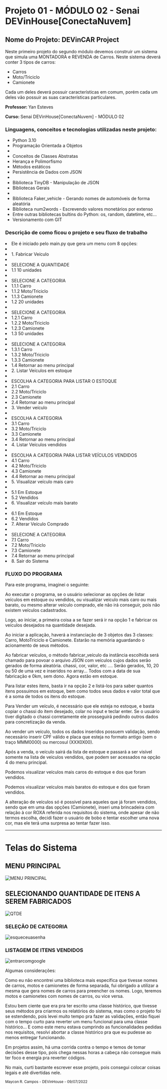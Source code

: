 <h1>Projeto 01 - MÓDULO 02 - Senai DEVinHouse[ConectaNuvem]</h1>

<h2>Nome do Projeto: DEVinCAR Project</h2>

<p>Neste primeiro projeto do segundo módulo devemos construir um sistema que simula uma MONTADORA e REVENDA de Carros. Neste sistema deverá conter 3 tipos de carros:</p>

<ul>
    <li>Carros</li>
    <li>Moto/Triciclo</li>
    <li>Camionete</li>
</ul>

<p>Cada um deles deverá possuir características em comum, porém cada um deles vão possuir as suas características particulares.</p>

<p><strong>Professor: </strong>Yan Esteves<p>
<p><strong>Curso: </strong>Senai DEVinHouse[ConectaNuvem] - MÓDULO 02</p>

<h3>Linguagens, conceitos e tecnologias utilizadas neste projeto:</h3>

<ul>
    <li>Python 3.10</li>
    <li>Programação Orientada a Objetos</li>
    <li>
        <li>Conceitos de Classes Abstratas</li>
        <li>Herança e Polimorfismo</li>
        <li>Métodos estáticos</li>
    </li>
    <li>Persistência de Dados com JSON</li>
    <li>
        <li>Biblioteca TinyDB - Manipulação de JSON</li>
    </li>
    <li>Bibliotecas Gerais</li>
    <li>
        <li>Biblioteca Faker_vehicle - Gerando nomes de automóveis de forma aleatória</li>
        <li>Biblioteca num2words - Escrevendo valores monetários por extenso</li>
        <li>Entre outras bibliotecas bultins do Python: os, random, datetime, etc...</li>
    </li>
    <li>Versionamento com GIT</li>
</ul>

<h3>Descrição de como ficou o projeto e seu fluxo de trabalho</h3>

<li>Ele é iniciado pelo main.py que gera um menu com 8 opções:</li>
<li>
    <li>1. Fabricar Veículo</li>
    <li>
        <li>SELECIONE A QUANTIDADE</li>
        <li>1.1 10 unidades</li>
        <li>
            <li>SELECIONE A CATEGORIA</li>
            <li>1.1.1 Carro</li>
            <li>1.1.2 Moto/Triciclo</li>
            <li>1.1.3 Camionete</li>
        </li>
        <li>1.2 20 unidades</li>
        <li>
            <li>SELECIONE A CATEGORIA</li>
            <li>1.2.1 Carro</li>
            <li>1.2.2 Moto/Triciclo</li>
            <li>1.2.3 Camionete</li>
        </li>
        <li>1.3 50 unidades</li>
        <li>
            <li>SELECIONE A CATEGORIA</li>
            <li>1.3.1 Carro</li>
            <li>1.3.2 Moto/Triciclo</li>
            <li>1.3.3 Camionete</li>
        </li>
        <li>1.4 Retornar ao menu principal</li>
    </li>
    <li>2. Listar Veículos em estoque</li>
    <li>
        <li>ESCOLHA A CATEGORIA PARA LISTAR O ESTOQUE</li>
        <li>2.1 Carro</li>
        <li>2.2 Moto/Triciclo</li>
        <li>2.3 Camionete</li>
        <li>2.4 Retornar ao menu principal</li>
    </li>
    <li>3. Vender veículo</li>
    <li>
        <li>ESCOLHA A CATEGORIA</li>
        <li>3.1 Carro</li>
        <li>3.2 Moto/Triciclo</li>
        <li>3.3 Camionete</li>
        <li>3.4 Retornar ao menu principal</li>
    </li>
    <li>4. Listar Veículos vendidos</li>
    <li>
        <li>ESCOLHA A CATEGORIA PARA LISTAR VEÍCULOS VENDIDOS</li>
        <li>4.1 Carro</li>
        <li>4.2 Moto/Triciclo</li>
        <li>4.3 Camionete</li>
        <li>4.4 Retornar ao menu principal</li>
    </li>
    <li>5. Visualizar veículo mais caro</li>
    <li>
        <li>5.1 Em Estoque</li>
        <li>5.2 Vendidos</li>
    </li>
    <li>6. Visualizar veículo mais barato</li>
    <li>
        <li>6.1 Em Estoque</li>
        <li>6.2 Vendidos</li>
    </li>
    <li>7. Alterar Veículo Comprado</li>
    <li>
        <li>SELECIONE A CATEGORIA</li>
        <li>7.1 Carro</li>
        <li>7.2 Moto/Triciclo</li>
        <li>7.3 Camionete</li>
        <li>7.4 Retornar ao menu principal</li>
    </li>
    <li>8. Sair do Sistema</li>
</li>

<h3>FLUXO DO PROGRAMA</h3>

<p>Para este programa, imaginei o seguinte: </p>

<p>Ao executar o programa, se o usuário selecionar as opções de listar veículos em estoque ou vendidos, ou visualizar veiculo mais caro ou mais barato, ou mesmo alterar veículo comprado, ele não irá conseguir, pois não existem veículos cadastrados.</p>
<p>Logo, ao iniciar, a primeira coisa a se fazer será ir na opção 1 e fabricar os veículos desejados na quantidade desejada.</p>
<p>Ao iniciar a aplicação, haverá a instanciação de 3 objetos das 3 classes: Carro, MotoTriciclo e Camionete. Estarão na memória aguardando o acionamento de seus métodos.</p>
<p>Ao fabricar veículos, o método fabricar_veículo da instância escolhida será chamado para povoar o arquivo JSON com veículos cujos dados serão gerados de forma aleatória. chassi, cor, valor, etc .... Serão gerados, 10, 20 ou 50 de uma vez e inseridos no array... Todos com a data de sua fabricação e 0km, sem dono. Agora estão em estoque.</p>
<p>Para listar estes itens, basta ir na opção 2 e listá-los para saber quantos itens possuimos em estoque, bem como todos seus dados e valor total que é a soma de todos os itens do estoque.</p>
<p>Para Vender um veículo, é necessário que ele esteja no estoque, e basta copiar o chassi do item desejado, colar no input e teclar enter. Se o usuário tiver digitado o chassi corretamente ele prosseguirá pedindo outros dados para concretização da venda.</p>
<p>Ao vender um veículo, todos os dados inseridos possuem validação, sendo necessário inserir CPF válido e placa que esteja no formato antigo (sem o traço MMM0000) ou mercosul (XXX0X00).</p>
<p>Após a venda, o veículo sairá da lista de estoque e passará a ser visível somente na lista de veiculos vendidos, que podem ser acessados na opção 4 do menu principal.</p>
<p>Podemos visualizar veículos mais caros do estoque e dos que foram vendidos.</p>
<p>Podemos visualizar veículos mais baratos do estoque e dos que foram vendidos.</p>
<p>A alteração de veículos só é possível para aqueles que já foram vendidos, sendo que em uma das opções (Camionete), inseri uma brincadeira com relação à cor ROXA referida nos requisitos do sistema, onde apesar de não termos escolha, decidi fazer o usuário de bobo e tentar escolher uma nova cor, mas ele terá uma surpresa ao tentar fazer isso.</p>


<hr>

<h1>Telas do Sistema</h1>


<h2>MENU PRINCIPAL</h2>

<img src="./prints/01.png" alt="MENU PRINCIPAL">

<h2>SELECIONANDO QUANTIDADE DE ITENS A SEREM FABRICADOS</h2>

<img src="./prints/02.png" alt="QTDE">

<h3>SELEÇÃO DE CATEGORIA</h3>

<img src="./prints/03.png" alt="esqueceuasenha">

<h3>LISTAGEM DE ITENS VENDIDOS</h3>

<img src="./prints/04.png" alt="entrarcomgoogle">


<p>Algumas considerações: </p>

<p>Como eu não encontrei uma biblioteca mais específica que tivesse nomes de carros, motos e camionetes de forma separada, fui obrigado a utilizar a mesma que gera nomes de carros para preencher os nomes. Logo, teremos motos e camionetes com nomes de carros, ou vice versa.</p>
<p>Estou bem ciente que era pra ter escrito uma classe histórico, que tivesse seus métodos pra criarmos os relatórios do sistema, mas como o projeto foi se estendendo, pois levei muito tempo pra fazer as validações, então fiquei com o tempo curto para reverter um menu funcional para uma classe histórico... E como este menu estava cumprindo as funcionalidades pedidas nos requisitos, resolvi abortar a classe histórico pra que eu pudesse ao menos entregar funcionando.</p>
<p>Em projetos assim, há uma corrida contra o tempo e temos de tomar decisões desse tipo, pois chega nessas horas a cabeça não consegue mais ter foco e energia pra reverter códigos.</p>
<p>No mais, curti bastante escrever esse projeto, pois consegui colocar coisas legais e até divertidas nele.</p>

<small>Maycon R. Campos - DEVinHouse - 09/07/2022</small>
